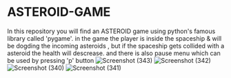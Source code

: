 # ASTEROID-GAME
In this repository you will find an ASTEROID game using python's famous library called 'pygame'. 
in the game the player is inside the spaceship  & will be dogding the incoming asteroids , but if the spaceship gets collided with a asteroid the health will descrease.
and there is also pause menu which can be used by pressing 'p' button
![Screenshot (343)](https://user-images.githubusercontent.com/81766463/146384260-8b4ab4aa-ae49-4d12-82f3-322a9d3514be.png)
![Screenshot (342)](https://user-images.githubusercontent.com/81766463/146384311-2d3c82cb-711b-4af7-99bc-da366a769160.png)
![Screenshot (340)](https://user-images.githubusercontent.com/81766463/146384291-0a4993b3-ba5b-4601-b09b-812d2efe1690.png)
![Screenshot (341)](https://user-images.githubusercontent.com/81766463/146384300-64dfbdcb-2601-4a08-8a58-5995945e3dff.png)



